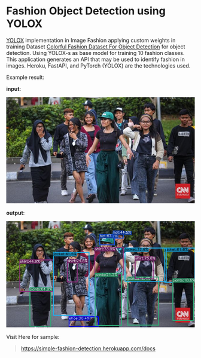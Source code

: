 # Fashion Object Detection using YOLOX

[YOLOX](https://github.com/Megvii-BaseDetection/YOLOX) implementation in Image Fashion applying custom weights in training Dataset [Colorful Fashion Dataset For Object Detection](https://www.kaggle.com/datasets/nguyngiabol/colorful-fashion-dataset-for-object-detection) for object detection. Using YOLOX-s as base model for training 10 fashion classes. This application generates an API that may be used to identify fashion in images. Heroku, FastAPI, and PyTorch (YOLOX) are the technologies used.


Example result:

**input**:

![Fashion Detection!](services/assets/test_image.jpeg "input")

**output**:

![Fashion Detection!](services/assets/res.png "output")


Visit Here for sample:

> https://simple-fashion-detection.herokuapp.com/docs


